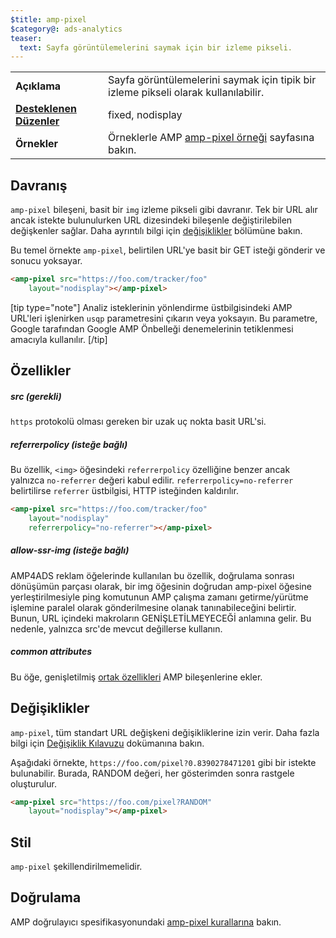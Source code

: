 ```yaml
---
$title: amp-pixel
$category@: ads-analytics
teaser:
  text: Sayfa görüntülemelerini saymak için bir izleme pikseli.
---
```




<!--
       Copyright 2016 The AMP HTML Authors. All Rights Reserved.

       Licensed under the Apache License, Version 2.0 (the "License");
     you may not use this file except in compliance with the License.
     You may obtain a copy of the License at

     http://www.apache.org/licenses/LICENSE-2.0

     Unless required by applicable law or agreed to in writing, software
     distributed under the License is distributed on an "AS-IS" BASIS,
     WITHOUT WARRANTIES OR CONDITIONS OF ANY KIND, either express or implied.
     See the License for the specific language governing permissions and
     limitations under the License.
-->




<table>
  <tr>
    <td class="col-fourty"><strong>Açıklama</strong></td>
    <td>Sayfa görüntülemelerini saymak için tipik bir izleme pikseli olarak kullanılabilir.</td>
  </tr>
  <tr>
    <td class="col-fourty"><strong><a href="../../../documentation/guides-and-tutorials/develop/style_and_layout/control_layout.md">Desteklenen Düzenler</a></strong></td>
    <td>fixed, nodisplay</td>
  </tr>
  <tr>
    <td class="col-fourty"><strong>Örnekler</strong></td>
    <td>Örneklerle AMP <a href="https://ampbyexample.com/components/amp-pixel/">amp-pixel örneği</a> sayfasına bakın.</td>
  </tr>
</table>

## Davranış <a name="behavior"></a>

`amp-pixel` bileşeni, basit bir `img` izleme pikseli gibi davranır. Tek bir URL alır ancak istekte bulunulurken URL dizesindeki bileşenle değiştirilebilen değişkenler sağlar. Daha ayrıntılı bilgi için [değişiklikler](#substitutions) bölümüne bakın.

Bu temel örnekte `amp-pixel`, belirtilen URL'ye basit bir GET isteği gönderir ve sonucu yoksayar.

```html
<amp-pixel src="https://foo.com/tracker/foo"
    layout="nodisplay"></amp-pixel>
```

  [tip type="note"]
Analiz isteklerinin yönlendirme üstbilgisindeki AMP URL'leri işlenirken `usqp` parametresini çıkarın veya yoksayın. Bu parametre, Google tarafından Google AMP Önbelleği denemelerinin tetiklenmesi amacıyla kullanılır.
[/tip]

## Özellikler <a name="attributes"></a>

##### src (gerekli) <a name="src-required"></a>

`https` protokolü olması gereken bir uzak uç nokta basit URL'si.

##### referrerpolicy (isteğe bağlı) <a name="referrerpolicy-optional"></a>

Bu özellik, `<img>` öğesindeki `referrerpolicy` özelliğine benzer ancak yalnızca `no-referrer` değeri kabul edilir. `referrerpolicy=no-referrer` belirtilirse `referrer` üstbilgisi, HTTP isteğinden kaldırılır.

```html
<amp-pixel src="https://foo.com/tracker/foo"
    layout="nodisplay"
    referrerpolicy="no-referrer"></amp-pixel>
```

##### allow-ssr-img (isteğe bağlı) <a name="allow-ssr-img-optional"></a>

AMP4ADS reklam öğelerinde kullanılan bu özellik, doğrulama sonrası dönüşümün parçası olarak, bir img öğesinin doğrudan amp-pixel öğesine yerleştirilmesiyle ping komutunun AMP çalışma zamanı getirme/yürütme işlemine paralel olarak gönderilmesine olanak tanınabileceğini belirtir.
Bunun, URL içindeki makroların GENİŞLETİLMEYECEĞİ anlamına gelir. Bu nedenle, yalnızca src'de mevcut değillerse kullanın.

##### common attributes <a name="common-attributes"></a>

Bu öğe, genişletilmiş [ortak özellikleri](../../../documentation/guides-and-tutorials/learn/common_attributes.md) AMP bileşenlerine ekler.

## Değişiklikler <a name="substitutions"></a>

`amp-pixel`, tüm standart URL değişkeni değişikliklerine izin verir.
Daha fazla bilgi için [Değişiklik Kılavuzu](https://github.com/ampproject/amphtml/blob/main/extensions/spec/amp-var-substitutions.md) dokümanına bakın.

Aşağıdaki örnekte, `https://foo.com/pixel?0.8390278471201` gibi bir istekte bulunabilir. Burada, RANDOM değeri, her gösterimden sonra rastgele oluşturulur.

```html
<amp-pixel src="https://foo.com/pixel?RANDOM"
    layout="nodisplay"></amp-pixel>
```

## Stil <a name="styling"></a>

`amp-pixel` şekillendirilmemelidir.

## Doğrulama <a name="validation"></a>

AMP doğrulayıcı spesifikasyonundaki [amp-pixel kurallarına](https://github.com/ampproject/amphtml/blob/main/validator/validator-main.protoascii) bakın.
